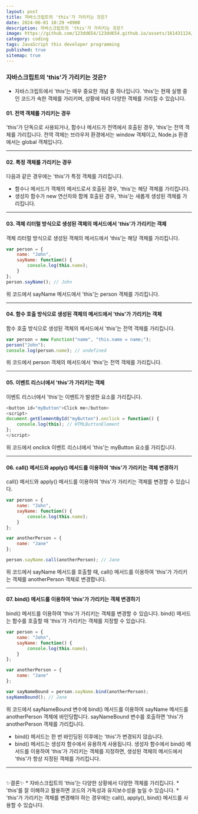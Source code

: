 ```yaml
---
layout: post
title: 자바스크립트의 'this'가 가리키는 것은?
date: 2024-06-01 10:29 +0900
description: 자바스크립트의 'this'가 가리키는 것은?
image: https://github.com/123dd654/123dd654.github.io/assets/161431124/9ec0419b-2cf2-44c7-9ca6-feae79833f3c
category: coding
tags: JavaScript this developer programming
published: true
sitemap: true
---
```



### 자바스크립트의 'this'가 가리키는 것은?
* 자바스크립트에서 'this'는 매우 중요한 개념 중 하나입니다.
'this'는 현재 실행 중인 코드가 속한 객체를 가리키며, 상황에 따라 다양한 객체를 가리킬 수 있습니다.

#### 01. 전역 객체를 가리키는 경우
'this'가 단독으로 사용되거나, 함수나 메서드가 전역에서 호출된 경우, 'this'는 전역 객체를 가리킵니다.
전역 객체는 브라우저 환경에서는 window 객체이고, Node.js 환경에서는 global 객체입니다.

------------------------------------------------------------------

#### 02. 특정 객체를 가리키는 경우

다음과 같은 경우에는 'this'가 특정 객체를 가리킵니다.

* 함수나 메서드가 객체의 메서드로서 호출된 경우, 'this'는 해당 객체를 가리킵니다.
* 생성자 함수가 new 연산자와 함께 호출된 경우, 'this'는 새롭게 생성된 객체를 가리킵니다.

------------------------------------------------------------------

#### 03. 객체 리터럴 방식으로 생성된 객체의 메서드에서 'this'가 가리키는 객체

객체 리터럴 방식으로 생성된 객체의 메서드에서 'this'는 해당 객체를 가리킵니다.

````javascript
var person = {
    name: "John",
    sayName: function() {
        console.log(this.name);
    }
};
person.sayName(); // John
````

위 코드에서 sayName 메서드에서 'this'는 person 객체를 가리킵니다.

------------------------------------------------------------------

#### 04. 함수 호출 방식으로 생성된 객체의 메서드에서 'this'가 가리키는 객체

함수 호출 방식으로 생성된 객체의 메서드에서 'this'는 전역 객체를 가리킵니다.

````javascript
var person = new Function("name", "this.name = name;");
person("John");
console.log(person.name); // undefined
````

위 코드에서 person 객체의 메서드에서 'this'는 전역 객체를 가리킵니다.

------------------------------------------------------------------

#### 05. 이벤트 리스너에서 'this'가 가리키는 객체

이벤트 리스너에서 'this'는 이벤트가 발생한 요소를 가리킵니다.

````javascript
<button id="myButton">Click me</button>
<script>
document.getElementById("myButton").onclick = function() {
    console.log(this); // HTMLButtonElement
};
</script>
````

위 코드에서 onclick 이벤트 리스너에서 'this'는 myButton 요소를 가리킵니다.

------------------------------------------------------------------

#### 06. call() 메서드와 apply() 메서드를 이용하여 'this'가 가리키는 객체 변경하기

call() 메서드와 apply() 메서드를 이용하여 'this'가 가리키는 객체를 변경할 수 있습니다.

````javascript
var person = {
    name: "John",
    sayName: function() {
        console.log(this.name);
    }
};

var anotherPerson = {
    name: "Jane"
};

person.sayName.call(anotherPerson); // Jane
````

위 코드에서 sayName 메서드를 호출할 때,
call() 메서드를 이용하여 'this'가 가리키는 객체를 anotherPerson 객체로 변경합니다.

------------------------------------------------------------------

#### 07. bind() 메서드를 이용하여 'this'가 가리키는 객체 변경하기

bind() 메서드를 이용하여 'this'가 가리키는 객체를 변경할 수 있습니다.
bind() 메서드는 함수를 호출할 때 'this'가 가리키는 객체를 지정할 수 있습니다.

````javascript
var person = {
    name: "John",
    sayName: function() {
        console.log(this.name);
    }
};

var anotherPerson = {
    name: "Jane"
};

var sayNameBound = person.sayName.bind(anotherPerson);
sayNameBound(); // Jane
````

위 코드에서 sayNameBound 변수에 bind() 메서드를 이용하여 sayName 메서드를 anotherPerson 객체에 바인딩합니다. sayNameBound 변수를 호출하면 'this'가 anotherPerson 객체를 가리킵니다.

* bind() 메서드는 한 번 바인딩된 이후에는 'this'가 변경되지 않습니다.
* bind() 메서드는 생성자 함수에서 유용하게 사용됩니다.
생성자 함수에서 bind() 메서드를 이용하여 'this'가 가리키는 객체를 지정하면,
생성된 객체의 메서드에서 'this'가 항상 지정된 객체를 가리킵니다.

------------------------------------------------------------------

<br />
✨결론✨
* 자바스크립트의 'this'는 다양한 상황에서 다양한 객체를 가리킵니다.
* 'this'를 잘 이해하고 활용하면 코드의 가독성과 유지보수성을 높일 수 있습니다.
* 'this'가 가리키는 객체를 변경해야 하는 경우에는 call(), apply(), bind() 메서드를 사용할 수 있습니다.









